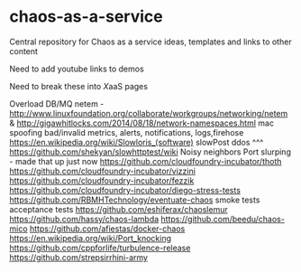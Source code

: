 # chaos-as-a-service
Central repository for Chaos as a service ideas, templates and links to other content

Need to add youtube links to demos

Need to break these into *X*aaS pages

Overload DB/MQ
netem - http://www.linuxfoundation.org/collaborate/workgroups/networking/netem & http://gigawhitlocks.com/2014/08/18/network-namespaces.html
mac spoofing
bad/invalid metrics, alerts, notifications, logs,firehose
https://en.wikipedia.org/wiki/Slowloris_(software) slowPost
ddos ^^^
https://github.com/shekyan/slowhttptest/wiki
Noisy neighbors
Port slurping - made that up just now
https://github.com/cloudfoundry-incubator/thoth
https://github.com/cloudfoundry-incubator/vizzini
https://github.com/cloudfoundry-incubator/fezzik
https://github.com/cloudfoundry-incubator/diego-stress-tests
https://github.com/RBMHTechnology/eventuate-chaos
smoke tests
acceptance tests
https://github.com/eshiferax/chaoslemur
https://github.com/hassy/chaos-lambda
https://github.com/beedu/chaos-mico
https://github.com/afiestas/docker-chaos
https://en.wikipedia.org/wiki/Port_knocking
https://github.com/cppforlife/turbulence-release
https://github.com/strepsirrhini-army


